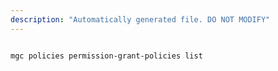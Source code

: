 ```yaml
---
description: "Automatically generated file. DO NOT MODIFY"
---
```


```bash

mgc policies permission-grant-policies list

```